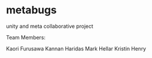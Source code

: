 # metabugs
unity and meta collaborative project


Team Members:

Kaori Furusawa
Kannan Haridas
Mark Hellar
Kristin Henry 


